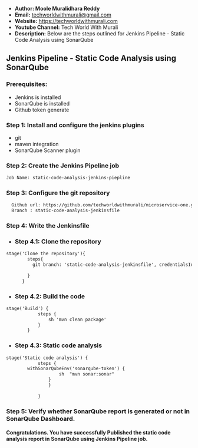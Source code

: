 + <b>Author: Moole Muralidhara Reddy</b></br>
+ <b>Email:</b> techworldwithmurali@gmail.com</br>
+ <b>Website:</b> https://techworldwithmurali.com </br>
+ <b>Youtube Channel:</b> Tech World With Murali</br>
+ <b>Description:</b> Below are the steps outlined for Jenkins Pipeline - Static Code Analysis using SonarQube</br>

## Jenkins Pipeline - Static Code Analysis using SonarQube

### Prerequisites:
  + Jenkins is installed
  + SonarQube is installed
  + Github token generate

### Step 1: Install and configure the jenkins plugins
  + git
  + maven integration
  + SonarQube Scanner plugin
  
### Step 2: Create the Jenkins Pipeline job
```xml
Job Name: static-code-analysis-jenkins-piepline
```
### Step 3: Configure the git repository
```xml
  Github url: https://github.com/techworldwithmurali/microservice-one.git
  Branch : static-code-analysis-jenkinsfile
```
### Step 4: Write the Jenkinsfile
  + ### Step 4.1: Clone the repository 
```xml
stage('Clone the repository'){
        steps{
          git branch: 'static-code-analysis-jenkinsfile', credentialsId: 'github-crdentials', url: 'https://github.com/techworldwithmurali/microservice-one.git'
          
        } 
      }
```
  + ### Step 4.2: Build the code
```xml
stage('Build') {
            steps {
                sh 'mvn clean package'
            }
        }
```
+ ### Step 4.3: Static code analysis
```xml
stage('Static code analysis') {
            steps {
        withSonarQubeEnv('sonarqube-token') {
                    sh  "mvn sonar:sonar"
                }
                }
                
            }
```
     
### Step 5: Verify whether SonarQube report is generated or not in SonarQube Dashboard.

#### Congratulations. You have successfully Published the static code analysis report in SonarQube using Jenkins Pipeline job.

